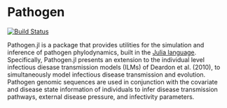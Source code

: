 # Pathogen

[![Build Status](https://travis-ci.org/jangevaa/Pathogen.jl.svg?branch=master)](https://travis-ci.org/jangevaa/Pathogen.jl)

Pathogen.jl is a package that provides utilities for the simulation and
inference of pathogen phylodynamics, built in the [Julia
language](http://julialang.org). Specifically, Pathogen.jl presents an extension
to the individual level infectious diesase transmission models (ILMs) of Deardon
et al. (2010), to simultaneously model infectious disease transmission and
evolution. Pathogen genomic sequences are used in conjunction with the covariate
and disease state information of individuals to infer disease transmission
pathways, external disease pressure, and infectivity parameters.

